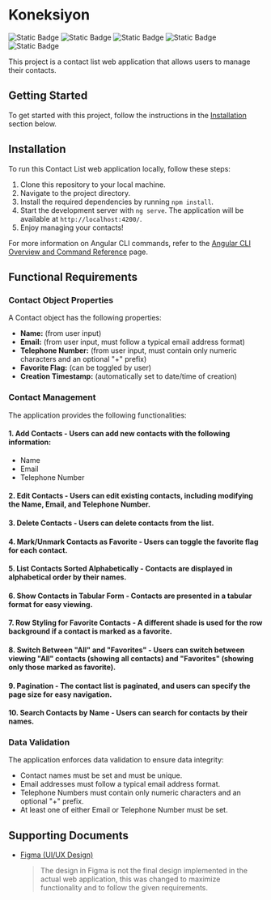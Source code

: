 # Koneksiyon

![Static Badge](https://img.shields.io/badge/angular-16.2.0-%23dd0031?logo=Angular&logoColor=%23dd0031&label=Angular&labelColor=white)
![Static Badge](https://img.shields.io/badge/typescript-5.1.3-%23007bcf?logo=TypeScript&logoColor=%23007bcf&label=TypeScript&labelColor=white)
![Static Badge](https://img.shields.io/badge/html-5-%23e44d26?logo=Html5&logoColor=%23e44d26&label=HTML&labelColor=white)
![Static Badge](https://img.shields.io/badge/css-3-%23379ad5?logo=CSS3&logoColor=%23379ad5&label=CSS&labelColor=white)
![Static Badge](https://img.shields.io/badge/firebase-7.6.1-%23039be5?logo=Firebase&logoColor=%23ffcc31&label=Firebase&labelColor=white)

This project is a contact list web application that allows users to manage their contacts.  

## Getting Started

To get started with this project, follow the instructions in the [Installation](#installation) section below.

## Installation

To run this Contact List web application locally, follow these steps:

1. Clone this repository to your local machine.
2. Navigate to the project directory.
3. Install the required dependencies by running `npm install`.
4. Start the development server with `ng serve`. The application will be available at `http://localhost:4200/`.
5. Enjoy managing your contacts!

For more information on Angular CLI commands, refer to the [Angular CLI Overview and Command Reference](https://angular.io/cli) page.

## Functional Requirements

### Contact Object Properties

A Contact object has the following properties:

- **Name:** (from user input)
- **Email:** (from user input, must follow a typical email address format)
- **Telephone Number:** (from user input, must contain only numeric characters and an optional "+" prefix)
- **Favorite Flag:** (can be toggled by user)
- **Creation Timestamp:** (automatically set to date/time of creation)

### Contact Management

The application provides the following functionalities:

#### **1. Add Contacts** - Users can add new contacts with the following information:
  - Name
  - Email
  - Telephone Number

#### **2. Edit Contacts** - Users can edit existing contacts, including modifying the Name, Email, and Telephone Number.

#### **3. Delete Contacts** - Users can delete contacts from the list.

#### **4. Mark/Unmark Contacts as Favorite** - Users can toggle the favorite flag for each contact.

#### **5. List Contacts Sorted Alphabetically** - Contacts are displayed in alphabetical order by their names.

#### **6. Show Contacts in Tabular Form** - Contacts are presented in a tabular format for easy viewing.

#### **7. Row Styling for Favorite Contacts** - A different shade is used for the row background if a contact is marked as a favorite.

#### **8. Switch Between "All" and "Favorites"** - Users can switch between viewing "All" contacts (showing all contacts) and "Favorites" (showing only those marked as favorite).

#### **9. Pagination** - The contact list is paginated, and users can specify the page size for easy navigation.

#### **10. Search Contacts by Name** - Users can search for contacts by their names.

### Data Validation

The application enforces data validation to ensure data integrity:

- Contact names must be set and must be unique.
- Email addresses must follow a typical email address format.
- Telephone Numbers must contain only numeric characters and an optional "+" prefix.
- At least one of either Email or Telephone Number must be set.

## Supporting Documents
- [Figma (UI/UX Design)](https://www.figma.com/file/wAaSSo6rbamVj7NUWSBUey/Contact-List-Web-Application?type=design&node-id=1%3A4&mode=design&t=rtBRQf0sFS6S7E5s-1)
  > The design in Figma is not the final design implemented in the actual web application, this was changed to maximize functionality and to follow the given requirements.
